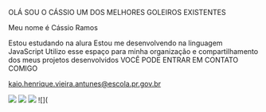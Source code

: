 OLÁ SOU O CÁSSIO UM DOS MELHORES GOLEIROS EXISTENTES 

Meu nome é Cássio Ramos

Estou estudando na alura
Estou me desenvolvendo na linguagem JavaScript
Utilizo esse espaço para minha organização e compartilhamento dos meus projetos desenvolvidos 
 VOCÊ PODE ENTRAR EM CONTATO COMIGO

 kaio.henrique.vieira.antunes@escola.pr.gov.br

 ![](https://media.tenor.com/KyQn8EktSfsAAAAM/cassio-guitarra.gif)
 ![](https://media.tenor.com/g0kMau3yfwUAAAAM/renato-augusto-melhor-meia-do-brasil-renato-augusto-melhor-meio-campista-do-brasil.gif)
![](https://media.tenor.com/4-2ipSO3LyAAAAAM/roger-guedes-corinthians-x-palmeiras.gif)
![](
